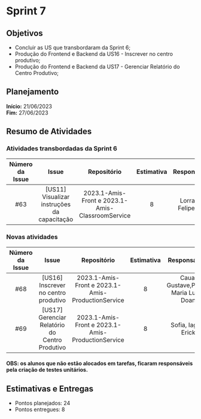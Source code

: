 # Sprint 7

## Objetivos

- Concluir as US que transbordaram da Sprint 6;
- Produção do Frontend e Backend da US16 - Inscrever no centro produtivo;
- Produção do Frontend e Backend da US17 - Gerenciar Relatório do Centro Produtivo;

## Planejamento
**Início:** 21/06/2023<br/>
**Fim:** 27/06/2023

## Resumo de Atividades


### Atividades transbordadas da Sprint 6

| Número da Issue |             Issue              |       Repositório       | Estimativa |           Responsáveis            |  Status   |
|:---------------:|:------------------------------:|:-----------------------:|:----------:|:---------------------------------:| :---: |
|       #63       |   [US11] Visualizar instruções da capacitação  |    2023.1-Amis-Front  e 2023.1-Amis-ClassroomService  |     8      |     Lorrayne, Felipe, Eric       |  Done |



### Novas atividades
| Número da Issue |             Issue              |       Repositório       | Estimativa |           Responsáveis            |  Status   |
|:---------------:|:------------------------------:|:-----------------------:|:----------:|:---------------------------------:| :---: |
|       #68      |   [US16] Inscrever no centro produtivo  |    2023.1-Amis-Front  e 2023.1-Amis-ProductionService  |     8      |     Caua, Gustave,Pedro, Maria Luisa, Doan    |  In progress |
|       #69     |   [US17] Gerenciar Relatório do Centro Produtivo  |    2023.1-Amis-Front  e 2023.1-Amis-ProductionService  |     8      |     Sofia, Iago e Erick    |  In progress |



#### OBS: os alunos que não estão alocados em tarefas, ficaram responsáveis pela criação de testes unitários.


## Estimativas e Entregas
* Pontos planejados: 24
* Pontos entregues: 8
